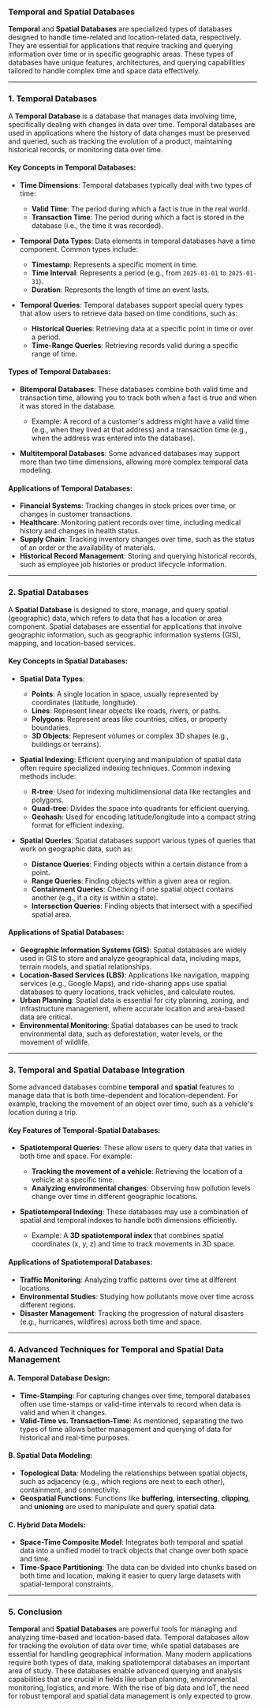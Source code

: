 ### **Temporal and Spatial Databases**

**Temporal** and **Spatial Databases** are specialized types of databases designed to handle time-related and location-related data, respectively. They are essential for applications that require tracking and querying information over time or in specific geographic areas. These types of databases have unique features, architectures, and querying capabilities tailored to handle complex time and space data effectively.

---

### **1. Temporal Databases**

A **Temporal Database** is a database that manages data involving time, specifically dealing with changes in data over time. Temporal databases are used in applications where the history of data changes must be preserved and queried, such as tracking the evolution of a product, maintaining historical records, or monitoring data over time.

#### **Key Concepts in Temporal Databases:**

- **Time Dimensions**: Temporal databases typically deal with two types of time:
  - **Valid Time**: The period during which a fact is true in the real world.
  - **Transaction Time**: The period during which a fact is stored in the database (i.e., the time it was recorded).

- **Temporal Data Types**: Data elements in temporal databases have a time component. Common types include:
  - **Timestamp**: Represents a specific moment in time.
  - **Time Interval**: Represents a period (e.g., from `2025-01-01` to `2025-01-31`).
  - **Duration**: Represents the length of time an event lasts.
  
- **Temporal Queries**: Temporal databases support special query types that allow users to retrieve data based on time conditions, such as:
  - **Historical Queries**: Retrieving data at a specific point in time or over a period.
  - **Time-Range Queries**: Retrieving records valid during a specific range of time.
  
#### **Types of Temporal Databases**:
- **Bitemporal Databases**: These databases combine both valid time and transaction time, allowing you to track both when a fact is true and when it was stored in the database.
  - Example: A record of a customer's address might have a valid time (e.g., when they lived at that address) and a transaction time (e.g., when the address was entered into the database).
  
- **Multitemporal Databases**: Some advanced databases may support more than two time dimensions, allowing more complex temporal data modeling.

#### **Applications of Temporal Databases**:
- **Financial Systems**: Tracking changes in stock prices over time, or changes in customer transactions.
- **Healthcare**: Monitoring patient records over time, including medical history and changes in health status.
- **Supply Chain**: Tracking inventory changes over time, such as the status of an order or the availability of materials.
- **Historical Record Management**: Storing and querying historical records, such as employee job histories or product lifecycle information.

---

### **2. Spatial Databases**

A **Spatial Database** is designed to store, manage, and query spatial (geographic) data, which refers to data that has a location or area component. Spatial databases are essential for applications that involve geographic information, such as geographic information systems (GIS), mapping, and location-based services.

#### **Key Concepts in Spatial Databases**:

- **Spatial Data Types**:
  - **Points**: A single location in space, usually represented by coordinates (latitude, longitude).
  - **Lines**: Represent linear objects like roads, rivers, or paths.
  - **Polygons**: Represent areas like countries, cities, or property boundaries.
  - **3D Objects**: Represent volumes or complex 3D shapes (e.g., buildings or terrains).
  
- **Spatial Indexing**: Efficient querying and manipulation of spatial data often require specialized indexing techniques. Common indexing methods include:
  - **R-tree**: Used for indexing multidimensional data like rectangles and polygons.
  - **Quad-tree**: Divides the space into quadrants for efficient querying.
  - **Geohash**: Used for encoding latitude/longitude into a compact string format for efficient indexing.

- **Spatial Queries**: Spatial databases support various types of queries that work on geographic data, such as:
  - **Distance Queries**: Finding objects within a certain distance from a point.
  - **Range Queries**: Finding objects within a given area or region.
  - **Containment Queries**: Checking if one spatial object contains another (e.g., if a city is within a state).
  - **Intersection Queries**: Finding objects that intersect with a specified spatial area.

#### **Applications of Spatial Databases**:
- **Geographic Information Systems (GIS)**: Spatial databases are widely used in GIS to store and analyze geographical data, including maps, terrain models, and spatial relationships.
- **Location-Based Services (LBS)**: Applications like navigation, mapping services (e.g., Google Maps), and ride-sharing apps use spatial databases to query locations, track vehicles, and calculate routes.
- **Urban Planning**: Spatial data is essential for city planning, zoning, and infrastructure management, where accurate location and area-based data are critical.
- **Environmental Monitoring**: Spatial databases can be used to track environmental data, such as deforestation, water levels, or the movement of wildlife.

---

### **3. Temporal and Spatial Database Integration**

Some advanced databases combine **temporal** and **spatial** features to manage data that is both time-dependent and location-dependent. For example, tracking the movement of an object over time, such as a vehicle's location during a trip.

#### **Key Features of Temporal-Spatial Databases**:
- **Spatiotemporal Queries**: These allow users to query data that varies in both time and space. For example:
  - **Tracking the movement of a vehicle**: Retrieving the location of a vehicle at a specific time.
  - **Analyzing environmental changes**: Observing how pollution levels change over time in different geographic locations.
  
- **Spatiotemporal Indexing**: These databases may use a combination of spatial and temporal indexes to handle both dimensions efficiently.
  - Example: A **3D spatiotemporal index** that combines spatial coordinates (x, y, z) and time to track movements in 3D space.

#### **Applications of Spatiotemporal Databases**:
- **Traffic Monitoring**: Analyzing traffic patterns over time at different locations.
- **Environmental Studies**: Studying how pollutants move over time across different regions.
- **Disaster Management**: Tracking the progression of natural disasters (e.g., hurricanes, wildfires) across both time and space.

---

### **4. Advanced Techniques for Temporal and Spatial Data Management**

#### **A. Temporal Database Design**:
- **Time-Stamping**: For capturing changes over time, temporal databases often use time-stamps or valid-time intervals to record when data is valid and when it changes.
- **Valid-Time vs. Transaction-Time**: As mentioned, separating the two types of time allows better management and querying of data for historical and real-time purposes.

#### **B. Spatial Data Modeling**:
- **Topological Data**: Modeling the relationships between spatial objects, such as adjacency (e.g., which regions are next to each other), containment, and connectivity.
- **Geospatial Functions**: Functions like **buffering**, **intersecting**, **clipping**, and **unioning** are used to manipulate and query spatial data.
  
#### **C. Hybrid Data Models**:
- **Space-Time Composite Model**: Integrates both temporal and spatial data into a unified model to track objects that change over both space and time.
- **Time-Space Partitioning**: The data can be divided into chunks based on both time and location, making it easier to query large datasets with spatial-temporal constraints.

---

### **5. Conclusion**

**Temporal** and **Spatial Databases** are powerful tools for managing and analyzing time-based and location-based data. Temporal databases allow for tracking the evolution of data over time, while spatial databases are essential for handling geographical information. Many modern applications require both types of data, making spatiotemporal databases an important area of study. These databases enable advanced querying and analysis capabilities that are crucial in fields like urban planning, environmental monitoring, logistics, and more. With the rise of big data and IoT, the need for robust temporal and spatial data management is only expected to grow.
